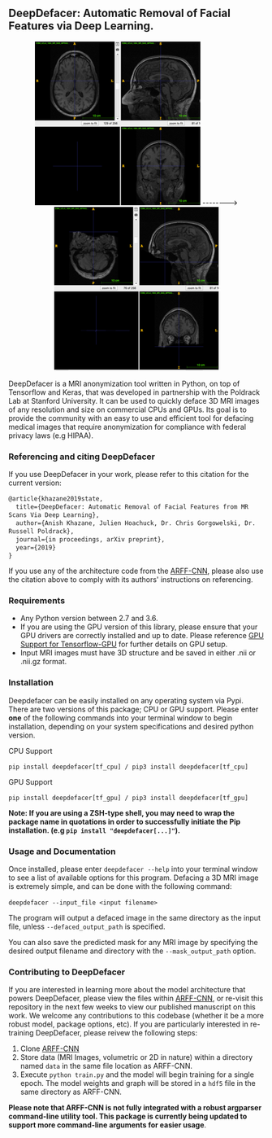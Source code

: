 ## DeepDefacer: Automatic Removal of Facial Features via Deep Learning.
 
 <div align="center">
<img style="float:center;margin:0px" src="images/diffsizeundefaced.png"> --------> <img style="float: center;" src="images/exampledefacedresized.png"> 
</div>

DeepDefacer is a MRI anonymization tool written in Python, on top of Tensorflow and Keras, that was developed in partnership with the Poldrack Lab at Stanford University. It can be used to quickly deface 3D MRI images of any resolution and size on commercial CPUs and GPUs. Its goal is to provide the community with an easy to use and efficient tool for defacing medical images that require anonymization for compliance with federal privacy laws (e.g HIPAA). 

### Referencing and citing DeepDefacer
If you use DeepDefacer in your work, please refer to this citation for the current version:

```
@article{khazane2019state,
  title={DeepDefacer: Automatic Removal of Facial Features from MR Scans Via Deep Learning},
  author={Anish Khazane, Julien Hoachuck, Dr. Chris Gorgowelski, Dr. Russell Poldrack},
  journal={in proceedings, arXiv preprint},
  year={2019}
}
```
If you use any of the architecture code from the [ARFF-CNN](https://github.com/AKhazane/ARFF-CNN.git), please also use the citation above to comply with its authors' instructions on referencing.


### Requirements 

* Any Python version between 2.7 and 3.6.
* If you are using the GPU version of this library, please ensure that your GPU drivers are correctly installed and up to date. Please reference [GPU Support for Tensorflow-GPU](https://www.tensorflow.org/install/gpu) for further details on GPU setup. 
* Input MRI images must have 3D structure and be saved in either .nii or .nii.gz format.

### Installation

Deepdefacer can be easily installed on any operating system via Pypi. There are two versions of this package; CPU or GPU support. Please enter **one** of the following commands into your terminal window to begin installation, depending on your system specifications and desired python version. 

CPU Support
```
pip install deepdefacer[tf_cpu] / pip3 install deepdefacer[tf_cpu]
```

GPU Support
```
pip install deepdefacer[tf_gpu] / pip3 install deepdefacer[tf_gpu]
```

**Note: If you are using a ZSH-type shell, you may need to wrap the package name in quotations in order to successfully initiate the Pip installation. (e.g ```pip install "deepdefacer[...]"```).**

### Usage and Documentation

Once installed, please enter `deepdefacer --help` into your terminal window to see a list of available options for this program. Defacing a 3D MRI image is extremely simple, and can be done with the following command:

 ```deepdefacer --input_file <input filename> ```
 
 The program will output a defaced image in the same directory as the input file, unless `--defaced_output_path` is specified. 
 
 You can also save the predicted mask for any MRI image by specifying the desired output filename and directory with the `--mask_output_path` option. 

### Contributing to DeepDefacer

If you are interested in learning more about the model architecture that powers DeepDefacer, please view the files within [ARFF-CNN](https://github.com/AKhazane/ARFF-CNN.git), or re-visit this repository in the next few weeks to view our published manuscript on this work. We welcome any contributions to this codebase (whether it be a more robust model, package options, etc). If you are particularly interested in re-training DeepDefacer, please reivew the following steps:

1. Clone [ARFF-CNN](https://github.com/AKhazane/ARFF-CNN.git)
2. Store data (MRI Images, volumetric or 2D in nature) within a directory named `data` in the same file location as ARFF-CNN. 
3. Execute `python train.py` and the model will begin training for a single epoch. The model weights and graph will be stored in a `hdf5` file in the same directory as ARFF-CNN.

**Please note that ARFF-CNN is not fully integrated with a robust argparser command-line utility tool. This package is currently being updated to support more command-line arguments for easier usage**.
